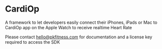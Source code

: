 # CardiOp
A framework to let developers easily connect their iPhones, iPads or Mac to CardiOp app on the Apple Watch to receive realtime Heart Rate

Please contact hello@pkfitness.com for documentation and a license key required to access the SDK
